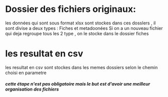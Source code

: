 # Dossier des fichiers originaux:
les données qui sont sous format xlsx sont stockes dans ces dossIers  , il sont divise a deux types : Fiches et metadoonées 
Si on a un nouveau fichier qui deja regroupe tous les 2 type , on le stocke dans le dossier fiches

# les resultat en csv

les resultat en csv sont stockes dans les memes dossiers selon le chemin choisi en parametre

##### cette étape n'est pas obligatoire mais le but est d'avoir une meilleur organisation des fichiers 

